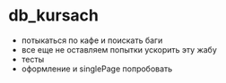 # db_kursach
- потыкаться по кафе и поискать баги
- все еще не оставляем попытки ускорить эту жабу
- тесты
- оформление и singlePage попробовать
